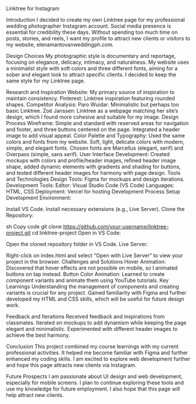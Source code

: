 Linktree for Instagram

Introduction
I decided to create my own Linktree page for my professional wedding photographer Instagram account. Social media presence is essential for credibility these days. Without spending too much time on posts, stories, and reels, I want my profile to attract new clients or visitors to my website, elenamantovanweddingph.com.

Design Choices
My photographic style is documentary and reportage, focusing on elegance, delicacy, intimacy, and naturalness. My website uses a minimalist style with soft colors and three different fonts, aiming for a sober and elegant look to attract specific clients. I decided to keep the same style for my Linktree page.

Research and Inspiration
Website: My primary source of inspiration to maintain consistency.
Pinterest: Linktree inspiration featuring rounded shapes.
Competitor Analysis:
Paro Wuidar: Minimalistic but perhaps too basic Linktree.
Zoë Janssen: Linktree as a webpage matching her site’s design, which I found more cohesive and suitable for my image.
Design Process
Wireframe: Simple and standard with reserved areas for navigation and footer, and three buttons centered on the page. Integrated a header image to add visual appeal.
Color Palette and Typography: Used the same colors and fonts from my website. Soft, light, delicate colors with modern, simple, and elegant fonts. Chosen fonts are Marcellus (elegant, serif) and Overpass (simple, sans serif).
User Interface Development: Created mockups with colors and profile/header images, refined header image shape, added dynamic elements with gradients and shading for buttons, and tested different header images for harmony with page design.
Tools and Technologies
Design Tools: Figma for mockups and design iterations.
Development Tools:
Editor: Visual Studio Code (VS Code)
Languages: HTML, CSS
Deployment: Vercel for hosting
Development Process
Setup Development Environment:

Install VS Code.
Install necessary extensions (e.g., Live Server).
Clone the Repository:

sh
Copy code
git clone https://github.com/your-username/linktree-project.git
cd linktree-project
Open in VS Code:

Open the cloned repository folder in VS Code.
Live Server:

Right-click on index.html and select "Open with Live Server" to view your project in the browser.
Challenges and Solutions
Hover Animation: Discovered that hover effects are not possible on mobile, so I animated buttons on tap instead.
Button Color Animation: Learned to create component variants and animate them using YouTube tutorials.
Key Learnings
Understanding the management of components and creating variants is crucial for any project. Gained familiarity with Figma and further developed my HTML and CSS skills, which will be useful for future design work.

Feedback and Iterations
Received feedback and inspirations from classmates. Iterated on mockups to add dynamism while keeping the page elegant and minimalistic. Experimented with different header images to achieve the best harmony.

Conclusion
This project combined my course learnings with my current professional activities. It helped me become familiar with Figma and further enhanced my coding skills. I am excited to explore web development further and hope this page attracts new clients via Instagram.

Future Prospects
I am passionate about UI design and web development, especially for mobile screens. I plan to continue exploring these tools and use my knowledge for future employment. I also hope that this page will help attract new clients.
